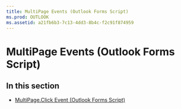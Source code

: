 ```yaml
---
title: MultiPage Events (Outlook Forms Script)
ms.prod: OUTLOOK
ms.assetid: a21fb6b3-7c13-4dd3-8b4c-f2c91f874959
---
```



# MultiPage Events (Outlook Forms Script)

## In this section


-  [MultiPage.Click Event (Outlook Forms Script)](multipage-click-event-outlook-forms-script.md)
    

